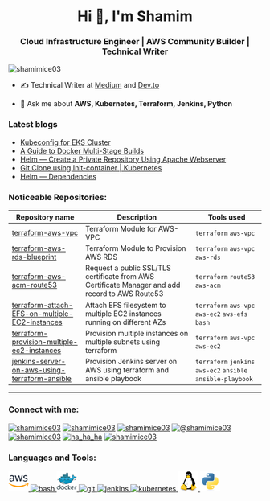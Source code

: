 <h1 align="center">Hi 👋, I'm Shamim </h1>
<h3 align="center"> Cloud Infrastructure Engineer | AWS Community Builder | Technical Writer </h3>

<p align="left"> <img src="https://komarev.com/ghpvc/?username=shamimice03&label=Profile%20views&color=0e75b6&style=flat" alt="shamimice03" /> </p>

-  ✍️ Technical Writer at [Medium](https://medium.com/@shamimice03) and [Dev.to](https://dev.to/shamimice03)

- 💬 Ask me about **AWS, Kubernetes, Terraform, Jenkins, Python**

### Latest blogs
<!-- BLOG-POST-LIST:START -->
- [Kubeconfig for EKS Cluster](https://dev.to/aws-builders/kubeconfig-for-eks-cluster-4aga)
- [A Guide to Docker Multi-Stage Builds](https://dev.to/shamimice03/a-guide-to-docker-multi-stage-builds-2mcn)
- [Helm — Create a Private Repository Using Apache Webserver](https://dev.to/shamimice03/helm-create-a-private-repository-using-apache-webserver-4ofc)
- [Git Clone using Init-container | Kubernetes](https://dev.to/shamimice03/git-clone-using-init-container-kubernetes-3id4)
- [Helm — Dependencies](https://dev.to/shamimice03/helm-dependencies-29jm)
<!-- BLOG-POST-LIST:END -->

### Noticeable Repositories:
|  Repository name  | Description|  Tools used |
|-------------------------------|-------------------------------|-----------------------------|
| [terraform-aws-vpc](https://github.com/shamimice03/terraform-aws-vpc)   |Terraform Module for AWS-VPC |  `terraform` `aws-vpc` | 
| [terraform-aws-rds-blueprint](https://github.com/shamimice03/terraform-aws-rds-blueprint) | Terraform Module to Provision AWS RDS |  `terraform` `aws-vpc` `aws-rds` |
| [terraform-aws-acm-route53](https://github.com/shamimice03/terraform-aws-acm-route53)|Request a public SSL/TLS certificate from AWS Certificate Manager and add record to AWS Route53| `terraform` `route53` `aws-acm` |
| [terraform-attach-EFS-on-multiple-EC2-instances](https://github.com/shamimice03/terraform-attach-EFS-on-multiple-EC2-instances) | Attach EFS filesystem to multiple EC2 instances running on different AZs | `terraform` `aws-vpc` `aws-ec2` `aws-efs` `bash` |
| [terraform-provision-multiple-ec2-instances](https://github.com/shamimice03/terraform-provision-multiple-ec2-instances) | Provision multiple instances on multiple subnets using terraform | `terraform` `aws-vpc` `aws-ec2` |
| [jenkins-server-on-aws-using-terraform-ansible](https://github.com/shamimice03/jenkins-server-on-aws-using-terraform-ansible)| Provision Jenkins server on AWS using terraform and ansible playbook | `terraform` `jenkins` `aws-ec2` `ansible` `ansible-playbook` |

****

<h3 align="left">Connect with me:</h3>
<p align="left">
<a href="https://dev.to/shamimice03" target="blank"><img align="center" src="https://raw.githubusercontent.com/rahuldkjain/github-profile-readme-generator/master/src/images/icons/Social/devto.svg" alt="shamimice03" height="30" width="40" /></a>
<a href="https://twitter.com/shamimice03" target="blank"><img align="center" src="https://raw.githubusercontent.com/rahuldkjain/github-profile-readme-generator/master/src/images/icons/Social/twitter.svg" alt="shamimice03" height="30" width="40" /></a>
<a href="https://linkedin.com/in/shamimice03" target="blank"><img align="center" src="https://raw.githubusercontent.com/rahuldkjain/github-profile-readme-generator/master/src/images/icons/Social/linked-in-alt.svg" alt="shamimice03" height="30" width="40" /></a>
<a href="https://medium.com/@shamimice03" target="blank"><img align="center" src="https://raw.githubusercontent.com/rahuldkjain/github-profile-readme-generator/master/src/images/icons/Social/medium.svg" alt="@shamimice03" height="30" width="40" /></a>
<a href="https://www.codechef.com/users/shamimice03" target="blank"><img align="center" src="https://cdn.jsdelivr.net/npm/simple-icons@3.1.0/icons/codechef.svg" alt="shamimice03" height="30" width="40" /></a>
<a href="https://codeforces.com/profile/ha_ha_ha" target="blank"><img align="center" src="https://raw.githubusercontent.com/rahuldkjain/github-profile-readme-generator/master/src/images/icons/Social/codeforces.svg" alt="ha_ha_ha" height="30" width="40" /></a>
<a href="https://www.leetcode.com/shamimice03" target="blank"><img align="center" src="https://raw.githubusercontent.com/rahuldkjain/github-profile-readme-generator/master/src/images/icons/Social/leet-code.svg" alt="shamimice03" height="30" width="40" /></a>
</p>

<h3 align="left">Languages and Tools:</h3>
<p align="left"> <a href="https://aws.amazon.com" target="_blank" rel="noreferrer"> <img src="https://raw.githubusercontent.com/devicons/devicon/master/icons/amazonwebservices/amazonwebservices-original-wordmark.svg" alt="aws" width="40" height="40"/> </a> <a href="https://www.gnu.org/software/bash/" target="_blank" rel="noreferrer"> <img src="https://www.vectorlogo.zone/logos/gnu_bash/gnu_bash-icon.svg" alt="bash" width="40" height="40"/> </a> <a href="https://www.docker.com/" target="_blank" rel="noreferrer"> <img src="https://raw.githubusercontent.com/devicons/devicon/master/icons/docker/docker-original-wordmark.svg" alt="docker" width="40" height="40"/> </a> <a href="https://git-scm.com/" target="_blank" rel="noreferrer"> <img src="https://www.vectorlogo.zone/logos/git-scm/git-scm-icon.svg" alt="git" width="40" height="40"/> </a> <a href="https://www.jenkins.io" target="_blank" rel="noreferrer"> <img src="https://www.vectorlogo.zone/logos/jenkins/jenkins-icon.svg" alt="jenkins" width="40" height="40"/> </a> <a href="https://kubernetes.io" target="_blank" rel="noreferrer"> <img src="https://www.vectorlogo.zone/logos/kubernetes/kubernetes-icon.svg" alt="kubernetes" width="40" height="40"/> </a> <a href="https://www.linux.org/" target="_blank" rel="noreferrer"> <img src="https://raw.githubusercontent.com/devicons/devicon/master/icons/linux/linux-original.svg" alt="linux" width="40" height="40"/> </a> <a href="https://www.python.org" target="_blank" rel="noreferrer"> <img src="https://raw.githubusercontent.com/devicons/devicon/master/icons/python/python-original.svg" alt="python" width="40" height="40"/> </a> </p>
